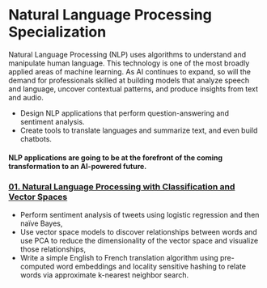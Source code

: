 # Natural Language Processing Specialization
Natural Language Processing (NLP) uses algorithms to understand and manipulate human language. 
This technology is one of the most broadly applied areas of machine learning. 
As AI continues to expand, so will the demand for professionals skilled at building models that analyze speech and language, uncover contextual patterns, and produce insights from text and audio.

- Design NLP applications that perform question-answering and sentiment analysis.
- Create tools to translate languages and summarize text, and even build chatbots. 

#### NLP applications are going to be at the forefront of the coming transformation to an AI-powered future.

### [01. Natural Language Processing with Classification and Vector Spaces](https://github.com/udaypratapyati/DeepLearning_With_Tensorflow2/tree/master/06.Natural-Language-Processing-Specialization/01.Natural%20Language%20Processing%20with%20Classification%20and%20Vector%20Spaces)
- Perform sentiment analysis of tweets using logistic regression and then naïve Bayes, 
- Use vector space models to discover relationships between words and use PCA to reduce the dimensionality of the vector space and visualize those relationships, 
- Write a simple English to French translation algorithm using pre-computed word embeddings and locality sensitive hashing to relate words via approximate k-nearest neighbor search.
